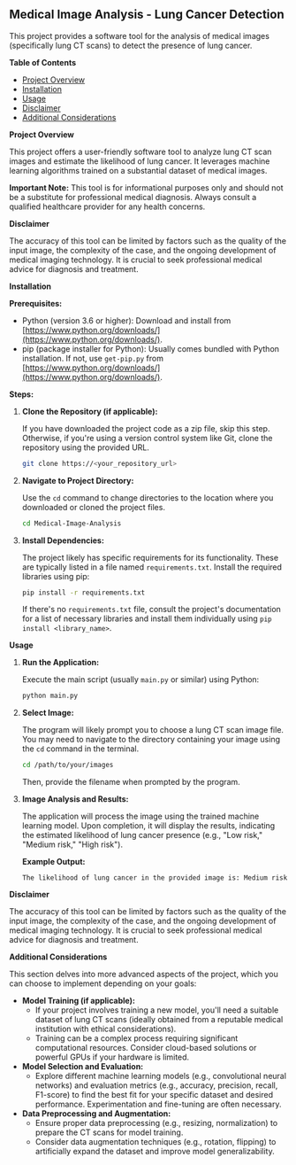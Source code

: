 ## Medical Image Analysis - Lung Cancer Detection

This project provides a software tool for the analysis of medical images (specifically lung CT scans) to detect the presence of lung cancer.

**Table of Contents**

* [Project Overview](#project-overview)
* [Installation](#installation)
* [Usage](#usage)
* [Disclaimer](#disclaimer)
* [Additional Considerations ](#additional-considerations)

**Project Overview**

This project offers a user-friendly software tool to analyze lung CT scan images and estimate the likelihood of lung cancer. It leverages machine learning algorithms trained on a substantial dataset of medical images.

**Important Note:** This tool is for informational purposes only and should not be a substitute for professional medical diagnosis. Always consult a qualified healthcare provider for any health concerns.

**Disclaimer**

The accuracy of this tool can be limited by factors such as the quality of the input image, the complexity of the case, and the ongoing development of medical imaging technology. It is crucial to seek professional medical advice for diagnosis and treatment.

**Installation**

**Prerequisites:**

- Python (version 3.6 or higher): Download and install from [https://www.python.org/downloads/](https://www.python.org/downloads/).
- pip (package installer for Python): Usually comes bundled with Python installation. If not, use `get-pip.py` from [https://www.python.org/downloads/](https://www.python.org/downloads/).

**Steps:**

1. **Clone the Repository (if applicable):**

   If you have downloaded the project code as a zip file, skip this step. Otherwise, if you're using a version control system like Git, clone the repository using the provided URL.

   ```bash
   git clone https://<your_repository_url>
   ```

2. **Navigate to Project Directory:**

   Use the `cd` command to change directories to the location where you downloaded or cloned the project files.

   ```bash
   cd Medical-Image-Analysis
   ```

3. **Install Dependencies:**

   The project likely has specific requirements for its functionality. These are typically listed in a file named `requirements.txt`. Install the required libraries using pip:

   ```bash
   pip install -r requirements.txt
   ```

   If there's no `requirements.txt` file, consult the project's documentation for a list of necessary libraries and install them individually using `pip install <library_name>`.

**Usage**

1. **Run the Application:**

   Execute the main script (usually `main.py` or similar) using Python:

   ```bash
   python main.py
   ```

2. **Select Image:**

   The program will likely prompt you to choose a lung CT scan image file. You may need to navigate to the directory containing your image using the `cd` command in the terminal.

   ```bash
   cd /path/to/your/images
   ```

   Then, provide the filename when prompted by the program.

3. **Image Analysis and Results:**

   The application will process the image using the trained machine learning model. Upon completion, it will display the results, indicating the estimated likelihood of lung cancer presence (e.g., "Low risk," "Medium risk," "High risk").

   **Example Output:**

   ```
   The likelihood of lung cancer in the provided image is: Medium risk
   ```

**Disclaimer**

The accuracy of this tool can be limited by factors such as the quality of the input image, the complexity of the case, and the ongoing development of medical imaging technology. It is crucial to seek professional medical advice for diagnosis and treatment.

**Additional Considerations**

This section delves into more advanced aspects of the project, which you can choose to implement depending on your goals:

* **Model Training (if applicable):**
   - If your project involves training a new model, you'll need a suitable dataset of lung CT scans (ideally obtained from a reputable medical institution with ethical considerations).
   - Training can be a complex process requiring significant computational resources. Consider cloud-based solutions or powerful GPUs if your hardware is limited.
* **Model Selection and Evaluation:**
   - Explore different machine learning models (e.g., convolutional neural networks) and evaluation metrics (e.g., accuracy, precision, recall, F1-score) to find the best fit for your specific dataset and desired performance. Experimentation and fine-tuning are often necessary.
* **Data Preprocessing and Augmentation:**
   - Ensure proper data preprocessing (e.g., resizing, normalization) to prepare the CT scans for model training.
   - Consider data augmentation techniques (e.g., rotation, flipping) to artificially expand the dataset and improve model generalizability.

